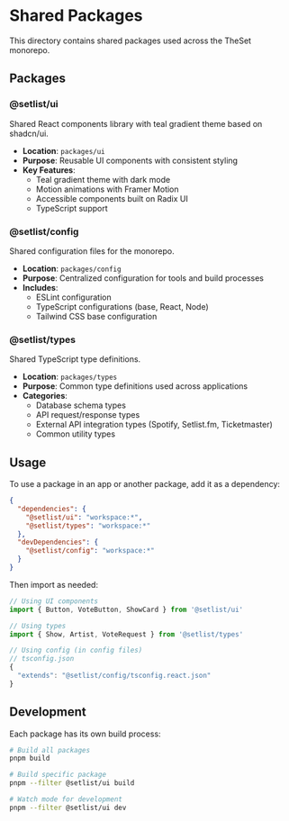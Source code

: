 # Shared Packages

This directory contains shared packages used across the TheSet monorepo.

## Packages

### @setlist/ui
Shared React components library with teal gradient theme based on shadcn/ui.

- **Location**: `packages/ui`
- **Purpose**: Reusable UI components with consistent styling
- **Key Features**:
  - Teal gradient theme with dark mode
  - Motion animations with Framer Motion
  - Accessible components built on Radix UI
  - TypeScript support

### @setlist/config
Shared configuration files for the monorepo.

- **Location**: `packages/config`
- **Purpose**: Centralized configuration for tools and build processes
- **Includes**:
  - ESLint configuration
  - TypeScript configurations (base, React, Node)
  - Tailwind CSS base configuration

### @setlist/types
Shared TypeScript type definitions.

- **Location**: `packages/types`
- **Purpose**: Common type definitions used across applications
- **Categories**:
  - Database schema types
  - API request/response types
  - External API integration types (Spotify, Setlist.fm, Ticketmaster)
  - Common utility types

## Usage

To use a package in an app or another package, add it as a dependency:

```json
{
  "dependencies": {
    "@setlist/ui": "workspace:*",
    "@setlist/types": "workspace:*"
  },
  "devDependencies": {
    "@setlist/config": "workspace:*"
  }
}
```

Then import as needed:

```typescript
// Using UI components
import { Button, VoteButton, ShowCard } from '@setlist/ui'

// Using types
import { Show, Artist, VoteRequest } from '@setlist/types'

// Using config (in config files)
// tsconfig.json
{
  "extends": "@setlist/config/tsconfig.react.json"
}
```

## Development

Each package has its own build process:

```bash
# Build all packages
pnpm build

# Build specific package
pnpm --filter @setlist/ui build

# Watch mode for development
pnpm --filter @setlist/ui dev
```